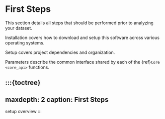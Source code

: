 
# First Steps

This section details all steps that should be performed prior to analyzing your dataset.

Installation covers how to download and setup this software across various operating systems.

Setup covers project dependencies and organization. 

Parameters describe the common interface shared by each of the {ref}`Core <core_api>` functions.

:::{toctree}
---
maxdepth: 2
caption: First Steps
---

setup
overview
:::

